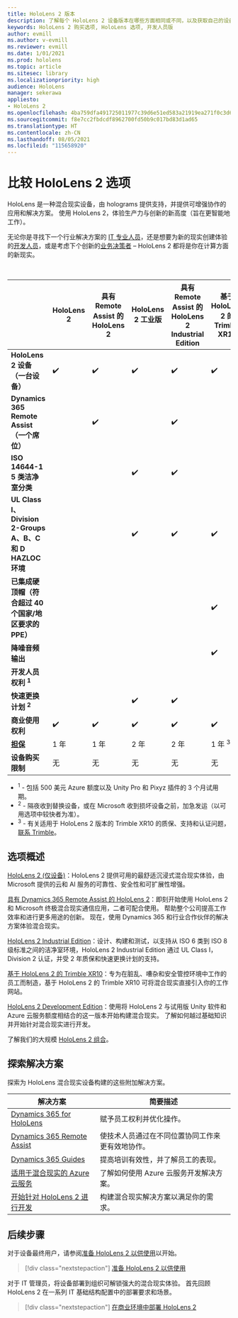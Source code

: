 ```yaml
---
title: HoloLens 2 版本
description: 了解每个 HoloLens 2 设备版本在哪些方面相同或不同，以及获取自己的设备版本后要执行哪些操作。
keywords: HoloLens 2 购买选项, HoloLens 选项, 开发人员版
author: evmill
ms.author: v-evmill
ms.reviewer: evmill
ms.date: 1/01/2021
ms.prod: hololens
ms.topic: article
ms.sitesec: library
ms.localizationpriority: high
audience: HoloLens
manager: sekerawa
appliesto:
- HoloLens 2
ms.openlocfilehash: 4ba759dfa491725011977c39d6e51ed583a21919ea271f0c3d6482c0847938fb
ms.sourcegitcommit: f8e7cc2fbdcdf8962700fd50b9c017bd83d1ad65
ms.translationtype: HT
ms.contentlocale: zh-CN
ms.lasthandoff: 08/05/2021
ms.locfileid: "115658920"
---
```

# <a name="compare-hololens-2-options"></a>比较 HoloLens 2 选项

HoloLens 是一种混合现实设备，由 holograms 提供支持，并提供可增强协作的应用和解决方案。 使用 HoloLens 2，体验生产力与创新的新高度（旨在更智能地工作）。

无论你是寻找下一个行业解决方案的 [IT 专业人员](https://www.microsoft.com/hololens/apps)，还是想要为新的现实创建体验的[开发人员](https://www.microsoft.com/hololens/developers)，或是考虑下个创新的[业务决策者](https://www.microsoft.com/hololens/apps) – HoloLens 2 都将是你在计算方面的新现实。

<br>

|                                                      | HoloLens 2 | 具有 Remote Assist 的 HoloLens 2 | HoloLens 2 工业版 | 具有 Remote Assist 的 HoloLens 2 Industrial Edition | 基于 HoloLens 2 的 Trimble XR10 | HoloLens 2 开发版 |
|------------------------------------------------------|------------|-------------------------------|-------------------------------|--------------------------------------------------|------------------------------|--------------------------------|
| **HoloLens 2 设备（一台设备）**                       |      ✔️     |               ✔️               |               ✔️               |                         ✔️                        |               ✔️              |                ✔️               |
| **Dynamics 365 Remote Assist（一个席位）**                |            |               ✔️               |                               |                         ✔️                        |                              |                                |
| **ISO 14644-1 5 类洁净室分类**           |            |                               |               ✔️               |                         ✔️                        |                              |                                |
| **UL Class I、Division 2-Groups A、B、C 和 D HAZLOC 环境**                     |            |                               |               ✔️               |                         ✔️                        |               ✔️              |                                |
| **已集成硬顶帽（符合超过 40 个国家/地区要求的 PPE）** |            |                               |                               |                                                  |               ✔️              |                                |
| **降噪音频输出**                        |            |                               |                               |                                                  |               ✔️              |                                |
| **开发人员权利 <sup>1</sup>**                             |            |                               |                               |                                                  |                              |                ✔️               |
| **快速更换计划 <sup>2</sup>**                          |            |                               |               ✔️               |                         ✔️                        |                              |                                |
| **商业使用权利**                                |      ✔️     |               ✔️               |               ✔️               |                         ✔️                        |               ✔️              |                                |
| [**担保**](hololens2-hardware.md#warranty-information)                                             |   1 年   |             1 年            |             2 年            |                      2 年                      |            1 年 <sup>3</sup>            |             1 年             |
| **设备购买限制**                                |    无    |              无             |              无             |                       无                       |             无             |       每个事务一个      |

- <sup>1</sup> - 包括 500 美元 Azure 额度以及 Unity Pro 和 Pixyz 插件的 3 个月试用期。
- <sup>2</sup> - 隔夜收到替换设备，或在 Microsoft 收到损坏设备之前，加急发运（以可用选项中较快者为准）。
- <sup>3</sup> - 有关适用于 HoloLens 2 版本的 Trimble XR10 的质保、支持和认证问题，[联系 Trimble](https://fieldtech.trimble.com/en/contact-support)。


## <a name="options-overview"></a>选项概述

[HoloLens 2 (仅设备)](hololens2-options-device-only.md)：HoloLens 2 提供可用的最舒适沉浸式混合现实体验，由 Microsoft 提供的云和 AI 服务的可靠性、安全性和可扩展性增强。

[具有 Dynamics 365 Remote Assist 的 HoloLens 2](hololens2-options-remote-assist.md)：即刻开始使用 HoloLens 2 和 Microsoft 终极混合现实通信应用，二者可配合使用。 帮助整个公司提高工作效率和进行更多用途的创新。 现在，使用 Dynamics 365 和行业合作伙伴的解决方案体验混合现实。

[HoloLens 2 Industrial Edition](hololens2-options-industrial-edition.md)：设计、构建和测试，以支持从 ISO 6 类到 ISO 8 级标准之间的洁净室环境，HoloLens 2 Industrial Edition 通过 UL Class I，Division 2 认证，并受 2 年质保和快速更换计划的支持。

[基于 HoloLens 2 的 Trimble XR10](hololens2-options-trimble-xr10-edition.md)：专为在脏乱、嘈杂和安全管控环境中工作的员工而制造，基于 HoloLens 2 的 Trimble XR10 可将混合现实直接引入你的工作网站。

[HoloLens 2 Development Edition](hololens2-options-dev-edition.md)：使用将 HoloLens 2 与试用版 Unity 软件和 Azure 云服务额度相结合的这一版本开始构建混合现实。 了解如何越过基础知识并开始针对混合现实进行开发。

了解我们的大规模 [HoloLens 2 组合](https://www.microsoft.com/hololens/buy)。

## <a name="explore-solutions"></a>探索解决方案

探索为 HoloLens 混合现实设备构建的这些附加解决方案。

| 解决方案 | 简要描述                                                                                |
|----------|---------------------------------------------------------------------------------------------------|
| [Dynamics 365 for HoloLens](https://www.microsoft.com//hololens/apps)          | 赋予员工权利并优化操作。                                                        |
| [Dynamics 365 Remote Assist](https://dynamics.microsoft.com/mixed-reality/remote-assist/)          | 使技术人员通过在不同位置协同工作来更有效地协作。 |
|   [Dynamics 365 Guides](https://dynamics.microsoft.com/mixed-reality/guides/)        | 提高培训有效性，并了解员工的表现。                          |
|  [适用于混合现实的 Azure 云服务](/windows/mixed-reality/develop/mixed-reality-cloud-services#:~:text=Mixed%20Reality%20services%20Mixed%20Reality%20cloud%20services%20like,all%20in%20the%20context%20of%20your%20users%E2%80%99%20environments)         | 了解如何使用 Azure 云服务开发解决方案。                                       |
|  [开始针对 HoloLens 2 进行开发](/windows/mixed-reality/develop/development?tabs=unity)         | 构建混合现实解决方案以满足你的需求。                                                 |

## <a name="next-steps"></a>后续步骤

对于设备最终用户，请参阅[准备 HoloLens 2 以供使用](hololens2-setup.md)以开始。

> [!div class="nextstepaction"]
> [准备 HoloLens 2 以供使用](hololens2-setup.md)

对于 IT 管理员，将设备部署到组织可解锁强大的混合现实体验。 首先回顾 HoloLens 2 在一系列 IT 基础结构配置中的部署要求和场景。

> [!div class="nextstepaction"]
> [在商业环境中部署 HoloLens 2](hololens-requirements.md)
